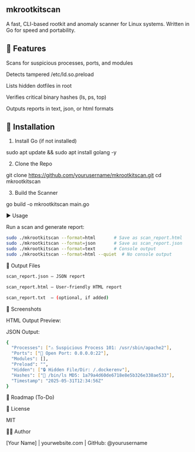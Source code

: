 ## mkrootkitscan

A fast, CLI-based rootkit and anomaly scanner for Linux systems. Written in Go for speed and portability.

## 🚀 Features

Scans for suspicious processes, ports, and modules

Detects tampered /etc/ld.so.preload

Lists hidden dotfiles in root

Verifies critical binary hashes (ls, ps, top)

Outputs reports in text, json, or html formats

## 🔧 Installation

1. Install Go (if not installed)

sudo apt update && sudo apt install golang -y

2. Clone the Repo

git clone https://github.com/yourusername/mkrootkitscan.git
cd mkrootkitscan

3. Build the Scanner

go build -o mkrootkitscan main.go

▶️ Usage

Run a scan and generate report:
```bash
sudo ./mkrootkitscan --format=html       # Save as scan_report.html
sudo ./mkrootkitscan --format=json       # Save as scan_report.json
sudo ./mkrootkitscan --format=text       # Console output
sudo ./mkrootkitscan --format=html --quiet  # No console output
```
📁 Output Files
```bash
scan_report.json — JSON report

scan_report.html — User-friendly HTML report

scan_report.txt  — (optional, if added)
```
📸 Screenshots

HTML Output Preview:



JSON Output:
```bash
{
  "Processes": ["⚠️ Suspicious Process 101: /usr/sbin/apache2"],
  "Ports": ["🔌 Open Port: 0.0.0.0:22"],
  "Modules": [],
  "Preload": "",
  "Hidden": ["🔒 Hidden File/Dir: /.dockerenv"],
  "Hashes": ["📁 /bin/ls MD5: 1a79a4d60de6718e8e5b326e338ae533"],
  "Timestamp": "2025-05-31T12:34:56Z"
}
```
📌 Roadmap (To-Do)



📜 License

MIT

🙋‍♂️ Author

[Your Name]  |  yourwebsite.com  |  GitHub: @yourusername


